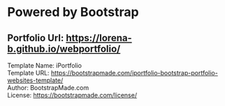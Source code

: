 # Powered by Bootstrap
## Portfolio Url: https://lorena-b.github.io/webportfolio/

Template Name: iPortfolio <br />
Template URL: https://bootstrapmade.com/iportfolio-bootstrap-portfolio-websites-template/ <br />
Author: BootstrapMade.com <br />
License: https://bootstrapmade.com/license/
